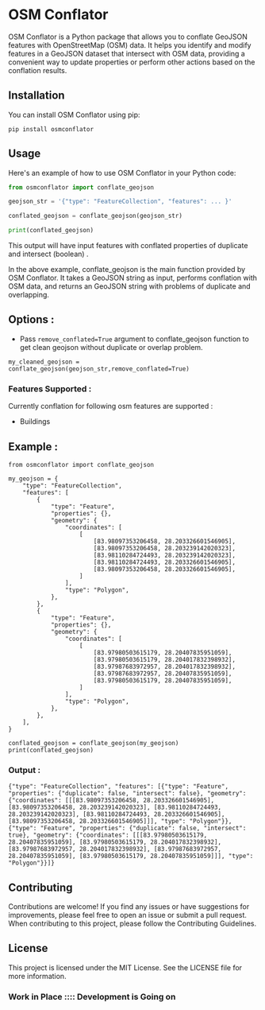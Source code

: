 # OSM Conflator

OSM Conflator is a Python package that allows you to conflate GeoJSON features with OpenStreetMap (OSM) data. It helps you identify and modify features in a GeoJSON dataset that intersect with OSM data, providing a convenient way to update properties or perform other actions based on the conflation results.

## Installation

You can install OSM Conflator using pip:

```shell
pip install osmconflator
```

## Usage

Here's an example of how to use OSM Conflator in your Python code:

```python
from osmconflator import conflate_geojson

geojson_str = '{"type": "FeatureCollection", "features": ... }'

conflated_geojson = conflate_geojson(geojson_str)

print(conflated_geojson)
```

This output will have input features with conflated properties of duplicate and intersect (boolean) .


In the above example, conflate_geojson is the main function provided by OSM Conflator. It takes a GeoJSON string as input, performs conflation with OSM data, and returns an  GeoJSON string with problems of duplicate and overlapping.



## Options : 

- Pass ```remove_conflated=True``` argument to conflate_geojson function to get clean geojson without duplicate or overlap problem.

```
my_cleaned_geojson = conflate_geojson(geojson_str,remove_conflated=True)
```

### Features Supported :
Currently conflation for following osm features are supported :

- Buildings

## Example :

```
from osmconflator import conflate_geojson

my_geojson = {
    "type": "FeatureCollection",
    "features": [
        {
            "type": "Feature",
            "properties": {},
            "geometry": {
                "coordinates": [
                    [
                        [83.98097353206458, 28.203326601546905],
                        [83.98097353206458, 28.203239142020323],
                        [83.98110284724493, 28.203239142020323],
                        [83.98110284724493, 28.203326601546905],
                        [83.98097353206458, 28.203326601546905],
                    ]
                ],
                "type": "Polygon",
            },
        },
        {
            "type": "Feature",
            "properties": {},
            "geometry": {
                "coordinates": [
                    [
                        [83.97980503615179, 28.20407835951059],
                        [83.97980503615179, 28.204017832398932],
                        [83.97987683972957, 28.204017832398932],
                        [83.97987683972957, 28.20407835951059],
                        [83.97980503615179, 28.20407835951059],
                    ]
                ],
                "type": "Polygon",
            },
        },
    ],
}

conflated_geojson = conflate_geojson(my_geojson)
print(conflated_geojson)
```

### Output : 

```
{"type": "FeatureCollection", "features": [{"type": "Feature", "properties": {"duplicate": false, "intersect": false}, "geometry": {"coordinates": [[[83.98097353206458, 28.203326601546905], [83.98097353206458, 28.203239142020323], [83.98110284724493, 28.203239142020323], [83.98110284724493, 28.203326601546905], [83.98097353206458, 28.203326601546905]]], "type": "Polygon"}}, {"type": "Feature", "properties": {"duplicate": false, "intersect": true}, "geometry": {"coordinates": [[[83.97980503615179, 28.20407835951059], [83.97980503615179, 28.204017832398932], [83.97987683972957, 28.204017832398932], [83.97987683972957, 28.20407835951059], [83.97980503615179, 28.20407835951059]]], "type": "Polygon"}}]}

```

## Contributing

Contributions are welcome! If you find any issues or have suggestions for improvements, please feel free to open an issue or submit a pull request. When contributing to this project, please follow the Contributing Guidelines.

## License

This project is licensed under the MIT License. See the LICENSE file for more information.

### Work in Place :::: Development is Going on
